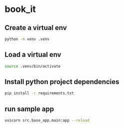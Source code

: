 # book_it

## Create a virtual env

```sh
python -m venv .venv
```

## Load a virtual env

```sh
source .venv/bin/activate
```

## Install python project dependencies

```sh
pip install -r requirements.txt
```

## run sample app

```sh
uvicorn src.base_app.main:app --reload
```

